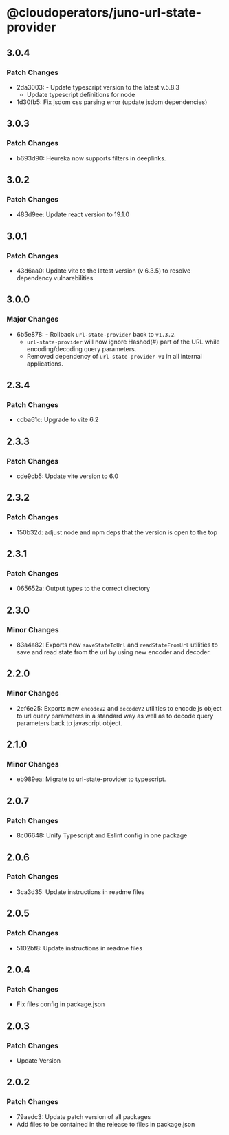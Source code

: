 # @cloudoperators/juno-url-state-provider

## 3.0.4

### Patch Changes

- 2da3003: - Update typescript version to the latest v.5.8.3
  - Update typescript definitions for node
- 1d30fb5: Fix jsdom css parsing error (update jsdom dependencies)

## 3.0.3

### Patch Changes

- b693d90: Heureka now supports filters in deeplinks.

## 3.0.2

### Patch Changes

- 483d9ee: Update react version to 19.1.0

## 3.0.1

### Patch Changes

- 43d6aa0: Update vite to the latest version (v 6.3.5) to resolve dependency vulnarebilities

## 3.0.0

### Major Changes

- 6b5e878: - Rollback `url-state-provider` back to `v1.3.2`.
  - `url-state-provider` will now ignore Hashed(#) part of the URL while encoding/decoding query parameters.
  - Removed dependency of `url-state-provider-v1` in all internal applications.

## 2.3.4

### Patch Changes

- cdba61c: Upgrade to vite 6.2

## 2.3.3

### Patch Changes

- cde9cb5: Update vite version to 6.0

## 2.3.2

### Patch Changes

- 150b32d: adjust node and npm deps that the version is open to the top

## 2.3.1

### Patch Changes

- 065652a: Output types to the correct directory

## 2.3.0

### Minor Changes

- 83a4a82: Exports new `saveStateToUrl` and `readStateFromUrl` utilities to save and read state from the url by using new encoder and decoder.

## 2.2.0

### Minor Changes

- 2ef6e25: Exports new `encodeV2` and `decodeV2` utilities to encode js object to url query parameters in a standard way as well as to decode query parameters back to javascript object.

## 2.1.0

### Minor Changes

- eb989ea: Migrate to url-state-provider to typescript.

## 2.0.7

### Patch Changes

- 8c06648: Unify Typescript and Eslint config in one package

## 2.0.6

### Patch Changes

- 3ca3d35: Update instructions in readme files

## 2.0.5

### Patch Changes

- 5102bf8: Update instructions in readme files

## 2.0.4

### Patch Changes

- Fix files config in package.json

## 2.0.3

### Patch Changes

- Update Version

## 2.0.2

### Patch Changes

- 79aedc3: Update patch version of all packages
- Add files to be contained in the release to files in package.json
